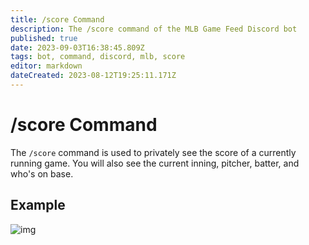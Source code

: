 ```yaml
---
title: /score Command
description: The /score command of the MLB Game Feed Discord bot
published: true
date: 2023-09-03T16:38:45.809Z
tags: bot, command, discord, mlb, score
editor: markdown
dateCreated: 2023-08-12T19:25:11.171Z
---
```


# /score Command

The `/score` command is used to privately see the score of a currently running game. You will also see the current inning, pitcher, batter, and who's on base.

## Example

![img](https://cdn.chew.pro/imgs/2jjyM5k.png)